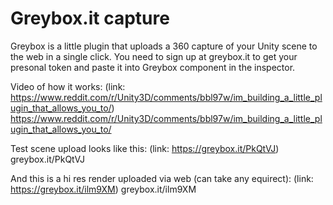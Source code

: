 # Greybox.it capture

Greybox is a little plugin that uploads a 360 capture of your Unity scene to the web in a single click. You need to sign up at greybox.it to get your presonal token and paste it into Greybox component in the inspector.

Video of how it works:
(link: https://www.reddit.com/r/Unity3D/comments/bbl97w/im_building_a_little_plugin_that_allows_you_to/)
https://www.reddit.com/r/Unity3D/comments/bbl97w/im_building_a_little_plugin_that_allows_you_to/

Test scene upload looks like this: 
(link: https://greybox.it/PkQtVJ) greybox.it/PkQtVJ

And this is a hi res render uploaded via web (can take any equirect):
(link: https://greybox.it/ilm9XM) greybox.it/ilm9XM
